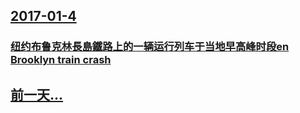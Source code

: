 ## [2017-01-4](/zh/news/2017/01/4/index.md)

### [纽约布鲁克林長島鐵路上的一辆运行列车于当地早高峰时段en Brooklyn train crash ](/zh/news/2017/01/4/纽约布鲁克林長島鐵路上的一辆运行列车于当地早高峰时段en-Brooklyn-train-crash.md)
## [前一天...](/zh/news/2017/01/1/index.md)

